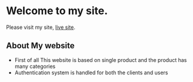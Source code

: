 # Welcome to my site.

Please visit my site, [live site](https://moto-bike-f265d.web.app/).

## About My website

* First of all This website is based on single product and the product has many categories
* Authentication system is handled for both the clients and users


